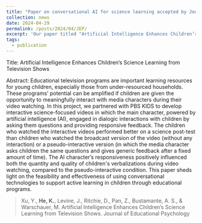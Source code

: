 ```yaml
---
title: "Paper on conversational AI for science learning accepted by Journal of Educational Pscychology"
collection: news
date: 2024-04-29
permalink: /posts/2024/04/JEP/
excerpt: 'Our paper titled "Artificial Intelligence Enhances Children’s Science Learning from Television Shows" was accepted by the Journal of Educational Psychology...'
tags:
  - publication
---
```


Title: Artificial Intelligence Enhances Children’s Science Learning from Television Shows

Abstract:
Educational television programs are important learning resources for young children, especially those from under-resourced households. These programs’ potential can be amplified if children are given the opportunity to meaningfully interact with media characters during their video watching. In this project, we partnered with PBS KIDS to develop interactive science-focused videos in which the main character, powered by artificial intelligence (AI), engaged in dialogic interactions with children by asking them questions and providing responsive feedback. The children who watched the interactive videos performed better on a science post-test than children who watched the broadcast version of the video (without any interaction) or a pseudo-interactive version (in which the media character asks children the same questions and gives generic feedback after a fixed amount of time). The AI character’s responsiveness positively influenced both the quantity and quality of children's verbalizations during video watching, compared to the pseudo-interactive condition. This paper sheds light on the feasibility and effectiveness of using conversational technologies to support active learning in children through educational programs.

> Xu, Y., **He, K.**, Levine, J., Ritchie, D., Pan, Z., Bustamante, A. S., & Warschauer, M. Artificial Intelligence Enhances Children’s Science Learning from Television Shows. Journal of Educational Psychology